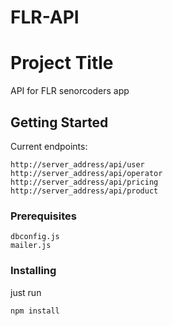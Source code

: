 # FLR-API
# Project Title

API for FLR senorcoders app 

## Getting Started

Current endpoints:

```
http://server_address/api/user
http://server_address/api/operator
http://server_address/api/pricing
http://server_address/api/product
```

### Prerequisites

```
dbconfig.js
mailer.js
```

### Installing
just run

```
npm install
```
